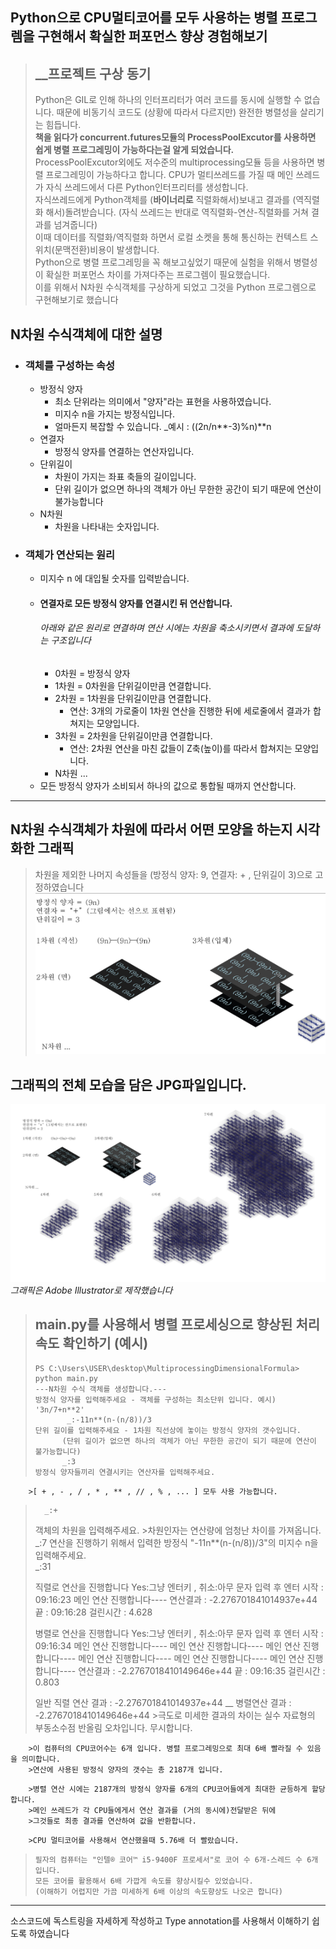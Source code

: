 ## Python으로 CPU멀티코어를 모두 사용하는 병렬 프로그렘을 구현해서 확실한 퍼포먼스 향상 경험해보기
> ## __프로젝트 구상 동기 
>  Python은 GIL로 인해 하나의 인터프리터가 여러 코드를 동시에 실행할 수 없습니다.
 때문에 비동기식 코드도 (상황에 따라서 다르지만) 완전한 병렬성을 살리기는 힘듭니다.   
 **책을 읽다가 concurrent.futures모듈의 ProcessPoolExcutor를 사용하면 쉽게 병렬 프로그레밍이 가능하다는걸 알게 되었습니다.**   
 ProcessPoolExcutor외에도 저수준의 multiprocessing모듈 등을 사용하면 병렬 프로그레밍이 가능하다고 합니다.
 CPU가 멀티쓰레드를 가질 때 메인 쓰레드가 자식 쓰레드에서 다른 Python인터프리터를 생성합니다.   
 자식쓰레드에게 Python객체를 (**바이너리로** 직렬화해서)보내고 결과를 (역직렬화 해서)돌려받습니다. (자식 쓰레드는 반대로 역직렬화-연산-직렬화를 거쳐 결과를 넘겨줍니다)   
 이때 데이터를 직렬화/역직렬화 하면서 로컬 소켓을 통해 통신하는 컨텍스트 스위치(문맥전환)비용이 발생합니다.    
 Python으로 병렬 프로그레밍을 꼭 해보고싶었기 때문에 실험을 위해서 병렬성이 확실한 퍼포먼스 차이를 가져다주는 프로그렘이 필요했습니다.   
 이를 위해서 N차원 수식객체를 구상하게 되었고 그것을 Python 프로그렘으로 구현해보기로 했습니다   

## N차원 수식객체에 대한 설명   
* ### 객체를 구성하는 속성   
    * 방정식 양자   
        * 최소 단위라는 의미에서 "양자"라는 표현을 사용하였습니다.   
        * 미지수 n을 가지는 방정식입니다.    
        * 얼마든지 복잡할 수 있습니다. _예시 : ((2n/n**-3)%n)**n   
    * 연결자   
        * 방정식 양자를 연결하는 연산자입니다.   
    * 단위길이   
        * 차원이 가지는 좌표 축들의 길이입니다.   
        * 단위 길이가 없으면 하나의 객체가 아닌 무한한 공간이 되기 때문에 연산이 불가능합니다 
    * N차원
        * 차원을 나타내는 숫자입니다.   
* ### 객체가 연산되는 원리   
    * 미지수 n 에 대입될 숫자를 입력받습니다.   
    * #### 연결자로 모든 방정식 양자를 연결시킨 뒤 연산합니다.   
        ###### 아래와 같은 원리로 연결하며 연산 시에는 차원을 축소시키면서 결과에 도달하는 구조입니다
        * 0차원 = 방정식 양자
        * 1차원 = 0차원을 단위길이만큼 연결합니다.
        * 2차원 = 1차원을 단위길이만큼 연결합니다.
            * 연산: 3개의 가로줄이 1차원 연산을 진행한 뒤에 세로줄에서 결과가 합쳐지는 모양입니다.
        * 3차원 = 2차원을 단위길이만큼 연결합니다.
            * 연산: 2차원 연산을 마친 값들이 Z축(높이)를 따라서 합쳐지는 모양입니다.
        * N차원 ...
    * 모든 방정식 양자가 소비되서 하나의 값으로 통합될 때까지 연산합니다.
---

## N차원 수식객체가 차원에 따라서 어떤 모양을 하는지 시각화한 그래픽   
> 차원을 제외한 나머지 속성들을 (방정식 양자: 9, 연결자: + , 단위길이 3)으로 고정하였습니다
![로직을 시각화한 그래픽](N차원-수식객체-시각화-그래픽-3차원까지.jpg)
## 그래픽의 전체 모습을 담은 JPG파일입니다.
![로직을 시각화한 그래픽](N차원-수식객체-시각화-그래픽.jpg)
_그래픽은 Adobe Illustrator로 제작했습니다_

> ## main.py를 사용해서 병렬 프로세싱으로 향상된 처리 속도 확인하기 (예시)
>``` 
>PS C:\Users\USER\desktop\MultiprocessingDimensionalFormula> python main.py
>---N차원 수식 객체를 생성합니다.---
>방정식 양자를 입력해주세요 - 객체를 구성하는 최소단위 입니다. 예시) '3n/7+n**2'
>        _:-11n**(n-(n/8))/3
>단위 길이를 입력해주세요 - 1차원 직선상에 놓이는 방정식 양자의 갯수입니다.
>       (단위 길이가 없으면 하나의 객체가 아닌 무한한 공간이 되기 때문에 연산이 불가능합니다)
>       _:3
>방정식 양자들끼리 연결시키는 연산자를 입력해주세요.
        >[ + , - , / , * , ** , // , % , ... ] 모두 사용 가능합니다.
>       _:+
>객체의 차원을 입력해주세요.
        >차원인자는 연산량에 엄청난 차이를 가져옵니다.
>       _:7
>연산을 진행하기 위해서 입력한 방정식 "-11n**(n-(n/8))/3"의 미지수 n을 입력해주세요.   
>       _:31
>
>
>
>직렬로 연산을 진행합니다 Yes:그냥 엔터키 , 취소:아무 문자 입력 후 엔터
>시작 : 09:16:23
>메인 연산 진행합니다----
>연산결과 : -2.276701841014937e+44
>끝 : 09:16:28
>걸린시간 : 4.628
>
>
>병렬로 연산을 진행합니다 Yes:그냥 엔터키 , 취소:아무 문자 입력 후 엔터
>시작 : 09:16:34
>메인 연산 진행합니다----
>메인 연산 진행합니다----
>메인 연산 진행합니다----
>메인 연산 진행합니다----
>메인 연산 진행합니다----
>메인 연산 진행합니다----
>연산결과 : -2.2767018410149646e+44
>끝 : 09:16:35
>걸린시간 : 0.803
>
>
>일반 직렬 연산 결과 : -2.276701841014937e+44 __ 병렬연산 결과 : -2.2767018410149646e+44
            >극도로 미세한 결과의 차이는 실수 자료형의 부동소수점 반올림 오차입니다. 무시합니다.
>
        >이 컴퓨터의 CPU코어수는 6개 입니다. 병렬 프로그레밍으로 최대 6배 빨라질 수 있음을 의미합니다.
        >연산에 사용된 방정식 양자의 갯수는 총 2187개 입니다.
>
        >병렬 연산 시에는 2187개의 방정식 양자를 6개의 CPU코어들에게 최대한 균등하게 할당합니다.
        >메인 쓰레드가 각 CPU들에게서 연산 결과를 (거의 동시에)전달받은 뒤에
        >그것들로 최종 결과를 연산하여 값을 반환합니다.
>
        >CPU 멀티코어를 사용해서 연산했을때 5.76배 더 빨랐습니다.
>```
> 필자의 컴퓨터는 "인텔® 코어™ i5-9400F 프로세서"로 코어 수 6개-스레드 수 6개 입니다.   
> 모든 코어를 활용해서 6배 가깝게 속도를 향상시킬수 있었습니다.   
> (이해하기 어렵지만 가끔 미세하게 6배 이상의 속도향상도 나오곤 합니다)
---
소스코드에 독스트링을 자세하게 작성하고 Type annotation를 사용해서 이해하기 쉽도록 하였습니다
